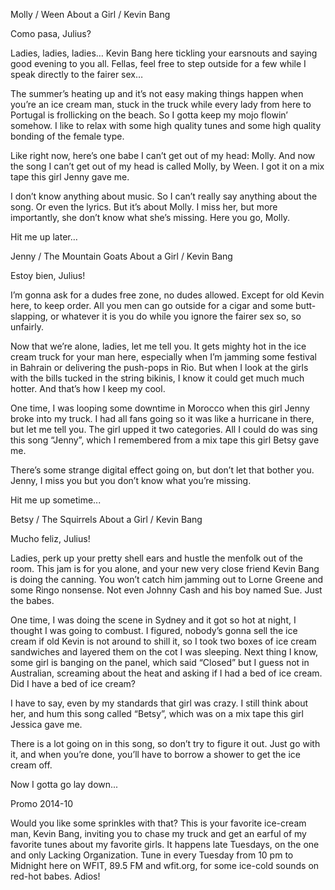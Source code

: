 Molly / Ween
About a Girl / Kevin Bang

Como pasa, Julius?

Ladies, ladies, ladies…  Kevin Bang here tickling your earsnouts and saying good evening to you all.  Fellas, feel free to step outside for a few while I speak directly to the fairer sex…

The summer’s heating up and it’s not easy making things happen when you’re an ice cream man, stuck in the truck while every lady from here to Portugal is frollicking on the beach.  So I gotta keep my mojo flowin’ somehow.  I like to relax with some high quality tunes and some high quality bonding of the female type.

Like right now, here’s one babe I can’t get out of my head: Molly.  And now the song I can’t get out of my head is called Molly, by Ween. I got it on a mix tape this girl Jenny gave me.

I don’t know anything about music.  So I can’t really say anything about the song.  Or even the lyrics.  But it’s about Molly. I miss her, but more importantly, she don’t know what she’s missing. Here you go, Molly.

Hit me up later…

Jenny / The Mountain Goats
About a Girl / Kevin Bang

Estoy bien, Julius!

I’m gonna ask for a dudes free zone, no dudes allowed. Except for old Kevin here, to keep order. All you men can go outside for a cigar and some butt-slapping, or whatever it is you do while you ignore the fairer sex so, so unfairly.

Now that we’re alone, ladies, let me tell you. It gets mighty hot in the ice cream truck for your man here, especially when I’m jamming some festival in Bahrain or delivering the push-pops in Rio. But when I look at the girls with the bills tucked in the string bikinis, I know it could get much much hotter. And that’s how I keep my cool.

One time, I was looping some downtime in Morocco when this girl Jenny broke into my truck. I had all fans going so it was like a hurricane in there, but let me tell you. The girl upped it two categories. All I could do was sing this song “Jenny”, which I remembered from a mix tape this girl Betsy gave me.

There’s some strange digital effect going on, but don’t let that bother you. Jenny, I miss you but you don’t know what you’re missing.

Hit me up sometime...

Betsy / The Squirrels
About a Girl / Kevin Bang

Mucho feliz, Julius!

Ladies, perk up your pretty shell ears and hustle the menfolk out of the room. This jam is for you alone, and your new very close friend Kevin Bang is doing the canning. You won’t catch him jamming out to Lorne Greene and some Ringo nonsense. Not even Johnny Cash and his boy named Sue.  Just the babes.

One time, I was doing the scene in Sydney and it got so hot at night, I thought I was going to combust. I figured, nobody’s gonna sell the ice cream if old Kevin is not around to shill it, so I took two boxes of ice cream sandwiches and layered them on the cot I was sleeping. Next thing I know, some girl is banging on the panel, which said “Closed” but I guess not in Australian, screaming about the heat and asking if I had a bed of ice cream. Did I have a bed of ice cream?

I have to say, even by my standards that girl was crazy. I still think about her, and hum this song called “Betsy”, which was on a mix tape this girl Jessica gave me.

There is a lot going on in this song, so don’t try to figure it out. Just go with it, and when you’re done, you’ll have to borrow a shower to get the ice cream off.

Now I gotta go lay down...

Promo 2014-10

Would you like some sprinkles with that? This is your favorite ice-cream man, Kevin Bang, inviting you to chase my truck and get an earful of my favorite tunes about my favorite girls. It happens late Tuesdays, on the one and only Lacking Organization. Tune in every Tuesday from 10 pm to Midnight here on WFIT, 89.5 FM and wfit.org, for some ice-cold sounds on red-hot babes. Adios!
